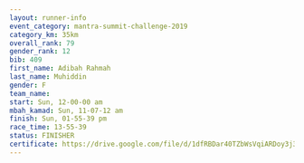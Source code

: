 ```yaml
---
layout: runner-info 
event_category: mantra-summit-challenge-2019 
category_km: 35km 
overall_rank: 79
gender_rank: 12
bib: 409
first_name: Adibah Rahmah
last_name: Muhiddin
gender: F
team_name: 
start: Sun, 12-00-00 am
mbah_kamad: Sun, 11-07-12 am
finish: Sun, 01-55-39 pm
race_time: 13-55-39
status: FINISHER
certificate: https://drive.google.com/file/d/1dfRBDar40TZbWsVqiARDoy3j3-KWc-Mw/view?usp=sharing
---
```

